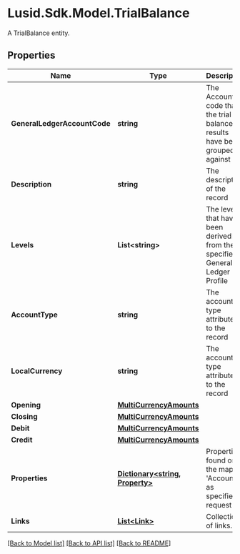 # Lusid.Sdk.Model.TrialBalance
A TrialBalance entity.

## Properties

Name | Type | Description | Notes
------------ | ------------- | ------------- | -------------
**GeneralLedgerAccountCode** | **string** | The Account code that the trial balance results have been grouped against | 
**Description** | **string** | The description of the record | [optional] 
**Levels** | **List&lt;string&gt;** | The levels that have been derived from the specified General Ledger Profile | 
**AccountType** | **string** | The account type attributed to the record | 
**LocalCurrency** | **string** | The account type attributed to the record | 
**Opening** | [**MultiCurrencyAmounts**](MultiCurrencyAmounts.md) |  | 
**Closing** | [**MultiCurrencyAmounts**](MultiCurrencyAmounts.md) |  | 
**Debit** | [**MultiCurrencyAmounts**](MultiCurrencyAmounts.md) |  | 
**Credit** | [**MultiCurrencyAmounts**](MultiCurrencyAmounts.md) |  | 
**Properties** | [**Dictionary&lt;string, Property&gt;**](Property.md) | Properties found on the mapped &#39;Account&#39;, as specified in request | [optional] 
**Links** | [**List&lt;Link&gt;**](Link.md) | Collection of links. | [optional] 

[[Back to Model list]](../README.md#documentation-for-models) [[Back to API list]](../README.md#documentation-for-api-endpoints) [[Back to README]](../README.md)

